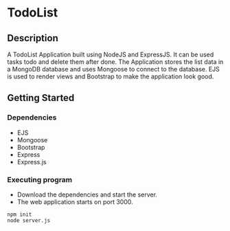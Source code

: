 # TodoList

## Description

A TodoList Application built using NodeJS and ExpressJS. It can be used tasks todo and delete them after done.
The Application stores the list data in a MongoDB database and uses Mongoose to connect to the database.
EJS is used to render views and Bootstrap to make the application look good.

## Getting Started

### Dependencies

* EJS
* Mongoose
* Bootstrap
* Express
* Express.js

### Executing program

* Download the dependencies and start the server.
* The web application starts on port 3000.
```
npm init
node server.js
```
